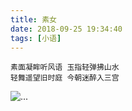 ```yaml
---
title: 素女
date: 2018-09-25 19:34:40
tags: [小语]
---
```

```
素面凝眸听风语 玉指轻弹拂山水
轻舞遥望旧时庭 今朝迷醉入三宫
```

![...](http://wx1.sinaimg.cn/mw690/56e62e01gy1fvm0l4k9b6j20hn0qx0tn.jpg)

